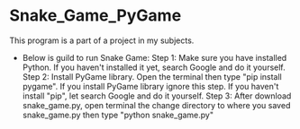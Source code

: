 # Snake_Game_PyGame
This program is a part of a project in my subjects.
 - Below is guild to run Snake Game:
   Step 1: Make sure you have installed Python. If you haven't installed it yet, search Google and do it yourself.
   Step 2: Install PyGame library. Open the terminal then type "pip install pygame". If you install PyGame library ignore this step.
                                                                                 If you haven't install "pip", let search Google and do it yourself.
   Step 3: After download snake_game.py, open terminal the change directory to where you saved snake_game.py then type "python snake_game.py"
           
